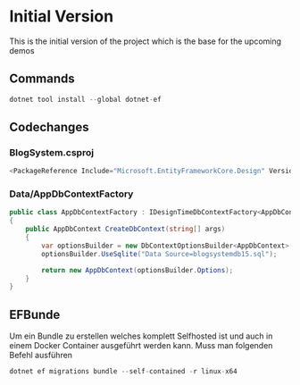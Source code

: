 # Initial Version
This is the initial version of the project which is the base for the upcoming demos

## Commands
```csharp
dotnet tool install --global dotnet-ef
```


## Codechanges
### BlogSystem.csproj

```csharp
<PackageReference Include="Microsoft.EntityFrameworkCore.Design" Version="8.0.0" />
```

### Data/AppDbContextFactory

```csharp
public class AppDbContextFactory : IDesignTimeDbContextFactory<AppDbContext>
{
    public AppDbContext CreateDbContext(string[] args)
    {
        var optionsBuilder = new DbContextOptionsBuilder<AppDbContext>();
        optionsBuilder.UseSqlite("Data Source=blogsystemdb15.sql");

        return new AppDbContext(optionsBuilder.Options);
    }
}
```

## EFBunde
Um ein Bundle zu erstellen welches komplett Selfhosted ist und auch in einem Docker Container ausgeführt werden kann. Muss man folgenden Befehl ausführen

```csharp
dotnet ef migrations bundle --self-contained -r linux-x64
```

